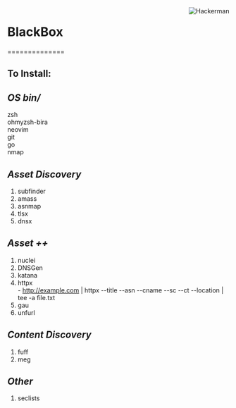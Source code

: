 <picture>
  <source media="(prefers-color-scheme: dark)" srcset="https://emoji.gg/assets/emoji/6084_hackerman.png">
  <source media="(prefers-color-scheme: light)" srcset="https://emoji.gg/assets/emoji/6084_hackerman.png">
  <img align="right" alt="Hackerman" src="https://emoji.gg/assets/emoji/6084_hackerman.png">
</picture>

# **BlackBox**
==============
## To Install:

## *OS bin/* 
zsh  
ohmyzsh-bira  
neovim  
git  
go  
nmap  
 
## *Asset Discovery*
  1. subfinder
  2. amass
  3. asnmap
  4. tlsx
  5. dnsx


## *Asset ++*
  1. nuclei
  2. DNSGen
  3. katana
  4. httpx  
    - http://example.com | httpx --title --asn --cname --sc --ct --location | tee -a file.txt
  5. gau
  6. unfurl

## *Content Discovery*
  1. fuff
  2. meg

## *Other*
  1. seclists

